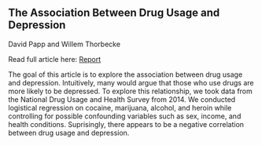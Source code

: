 ## The Association Between Drug Usage and Depression

David Papp and Willem Thorbecke

Read full article here: [Report](https://github.com/davpapp/ThinkStats2/blob/master/Reports/report2.md)

The goal of this article is to explore the association between drug usage and depression. Intuitively, many would argue that those who use drugs are more likely to be depressed. To explore this relationship, we took data from the National Drug Usage and Health Survey from 2014. We conducted logistical regression on cocaine, marijuana, alcohol, and heroin while controlling for possible confounding variables such as sex, income, and health conditions. Suprisingly, there appears to be a negative correlation between drug usage and depression. 
